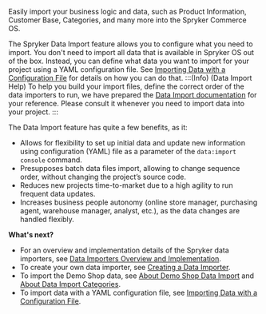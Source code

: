 Easily import your business logic and data, such as Product Information, Customer Base, Categories, and many more into the Spryker Commerce OS.

The Spryker Data Import feature allows you to configure what you need to import. You don't need to import all data that is available in Spryker OS out of the box. Instead, you can define what data you want to import for your project using a YAML configuration file. See [Importing Data with a Configuration File](https://documentation.spryker.com/docs/importing-data-with-configuration-file) for details on how you can do that.
:::(Info) (Data Import Help)
To help you build your import files, define the correct order of the data importers to run, we have prepared the [Data Import documentation](https://documentation.spryker.com/docs/about-data-import-categories) for your reference. Please consult it whenever you need to import data into your project.
:::

The Data Import feature has quite a few benefits, as it:

* Allows for flexibility to set up initial data and update new information using configuration (YAML) file as a parameter of the `data:import console` command.
* Presupposes batch data files import, allowing to change sequence order, without changing the project’s source code.
* Reduces new projects time-to-market due to a high agility to run frequent data updates.
* Increases business people autonomy (online store manager, purchasing agent, warehouse manager, analyst, etc.), as the data changes are handled flexibly.

**What's next?**

* For an overview and implementation details of the Spryker data importers, see [Data Importers Overview and Implementation](https://documentation.spryker.com/docs/data-importers-review-implementation).
* To create your own data importer, see [Creating a Data Importer](https://documentation.spryker.com/docs/ht-data-import).
* To import the Demo Shop data, see [About Demo Shop Data Import](https://documentation.spryker.com/docs/about-demo-shop-data-import) and[ About Data Import Categories](https://documentation.spryker.com/docs/about-data-import-categories).
* To import data with a YAML configuration file, see [Importing Data with a Configuration File](https://documentation.spryker.com/docs/importing-data-with-configuration-file).


